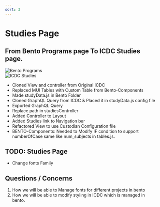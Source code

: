 ```yaml
---
sort: 3
---
```


# Studies Page
## From Bento Programs page To ICDC Studies page.
![Bento Programs](../assects/Bento_programs.png)  
![ICDC Studies](../assects/Bento_programs.png)  
- Cloned View and controller from Original ICDC 
- Replaced MUI Tables with Custom Table from Bento-Components 
- Made studyData.js in Bento Folder 
- Cloned GraphQL Query from ICDC & Placed it in studyData.js config file 
- Exported GraphQL Query
- Replace path in studiesController
- Added Controller to Layout 
- Added Studies link to Navigation bar 
- Refactored View to use Custodian Configuration file 
- BENTO-Components: Needed to Modify IF condition to support numberOfCase same like num_subjects in tables.js. 


## TODO: Studies Page
- Change fonts Family 

## Questions / Concerns 
1. How we will be able to Manage fonts for different projects in bento 
2. How we will be able to modify styling in ICDC which is managed in bento. 
